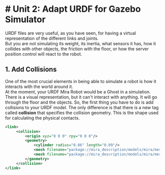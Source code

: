 # # Unit 2: Adapt URDF for Gazebo Simulator

URDF files are very useful, as you have seen, for having a virtual representation of the different links and joints.  
But you are not simulating its weight, its inertia, what sensors it has, how it collides with other objects, the friction with the floor, or how the server position control will react to the robot.

## 1. Add Collisions
One of the most crucial elements in being able to simulate a robot is how it interacts with the world around it.  
At the moment, your URDF Mira Robot would be a Ghost in a simulation. There is a visual representation, but it can't interact with anything. It will go through the floor and the objects.  So, the first thing you have to do is add collisions to your URDF model. The only difference is that there is a new tag called **collision** that specifies the collision geometry. This is the shape used for calculating the physical contacts.
```xml
<link>
	 <collision>
	     <origin xyz="0 0 0" rpy="0 0 0"/>
	     <geometry>
	         <cylinder radius="0.06" length="0.09"/>
	         <mesh filename="package://mira_description/models/mira/meshes/mira_body_v3.dae"/>
	         <mesh filename="package://mira_description/models/mira/meshes/mira_body_v3_lowpolygons.dae"/>
	     </geometry>
	 </collision>
</link>
```















































#
<!--stackedit_data:
eyJoaXN0b3J5IjpbLTM5OTg3MjUyMCwxMDAwMjg3MjZdfQ==
-->